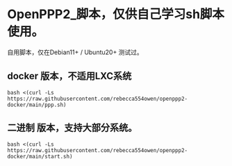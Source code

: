 # OpenPPP2_脚本，仅供自己学习sh脚本使用。

自用脚本，仅在Debian11+ / Ubuntu20+ 测试过。
## docker 版本，不适用LXC系统
```
bash <(curl -Ls https://raw.githubusercontent.com/rebecca554owen/openppp2-docker/main/ppp.sh)
```
## 二进制 版本，支持大部分系统。
```
bash <(curl -Ls https://raw.githubusercontent.com/rebecca554owen/openppp2-docker/main/start.sh)
```
